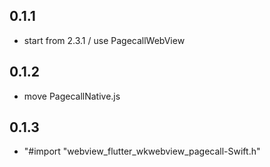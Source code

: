 ## 0.1.1

- start from 2.3.1 / use PagecallWebView

## 0.1.2

- move PagecallNative.js

## 0.1.3

- "#import "webview_flutter_wkwebview_pagecall-Swift.h"
